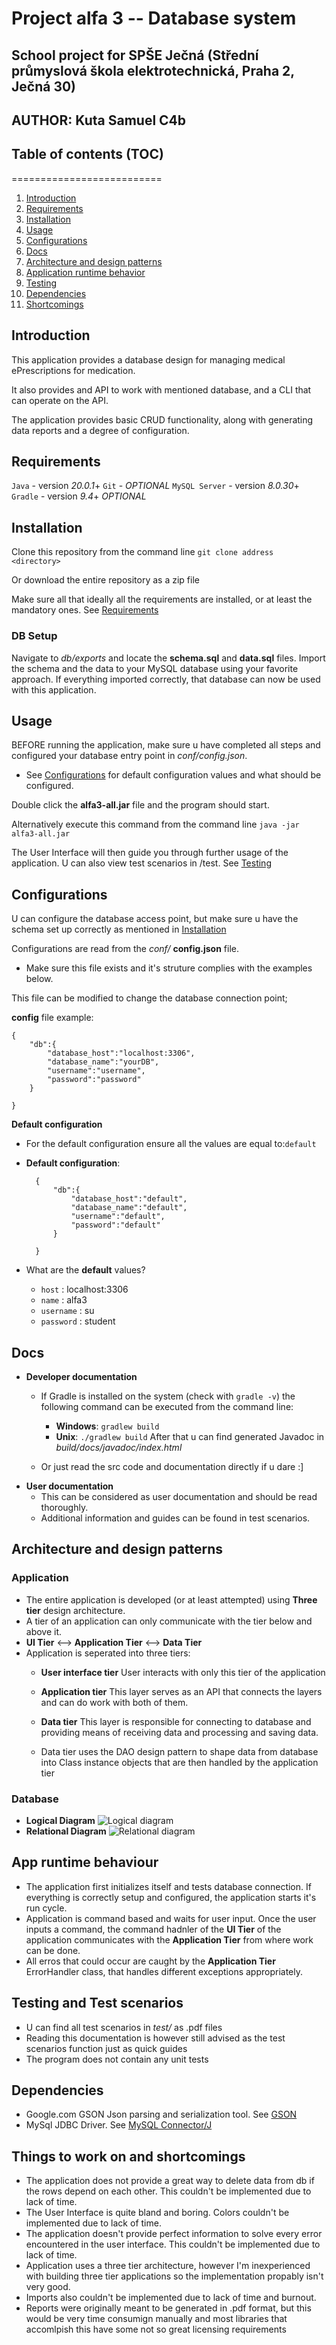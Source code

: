 # Project alfa 3 -- Database system
## School project for SPŠE Ječná (Střední průmyslová škola elektrotechnická, Praha 2, Ječná 30)
## AUTHOR: Kuta Samuel C4b 

## Table of contents (TOC)
==========================
1. [Introduction](#introduction)
2. [Requirements](#requirements)
3. [Installation](#installation)
4. [Usage](#usage)
5. [Configurations](#configurations)
6. [Docs](#docs)
7. [Architecture and design patterns](#architecture-and-design-patterns)
8. [Application runtime behavior](#app-runtime-behaviour)
7. [Testing](#testing-and-test-scenarios)
8. [Dependencies](#dependencies)
9. [Shortcomings](#things-to-work-on-and-shortcomings)

## Introduction
This application provides a database design for managing medical ePrescriptions
for medication.

It also provides and API to work with mentioned database, and a CLI that can
operate on the API.

The application provides basic CRUD functionality, along with generating data
reports and a degree of configuration.

## Requirements
`Java` - version *20.0.1*+
`Git` - *OPTIONAL*
`MySQL Server` - version *8.0.30*+
`Gradle` - version *9.4*+ *OPTIONAL*

## Installation
Clone this repository from the command line
`git clone address <directory>`

Or download the entire repository as a zip file

Make sure all that ideally all the requirements are installed, or at least the mandatory ones.
See [Requirements](#requirements)

### DB Setup
Navigate to *db/exports* and locate the **schema.sql** and **data.sql** files.
Import the schema and the data to your MySQL database using your favorite approach.
If everything imported correctly, that database can now be used with this application.

## Usage
BEFORE running the application, make sure u have completed all steps and configured your
database entry point in *conf/config.json*. 
- See [Configurations](#configurations) for default configuration values and what should be configured.

Double click the **alfa3-all.jar** file and the program should start.

Alternatively execute this command from the command line
`java -jar alfa3-all.jar`

The User Interface will then guide you through further usage of the application.
U can also view test scenarios in /test. See [Testing](#testing-and-test-scenarios)

## Configurations
U can configure the database access point, but make sure u have the schema
set up correctly as mentioned in [Installation](##instalation)

Configurations are read from the *conf/* **config.json** file. 
- Make sure this file exists and it's struture complies with the examples below.

This file can be modified to change the database connection point; 


**config** file example:


    {
        "db":{
            "database_host":"localhost:3306",
            "database_name":"yourDB",
            "username":"username",
            "password":"password"
        }

    }

**Default configuration**
- For the default configuration ensure all the values are equal to:`default`
- **Default configuration**:

        {
            "db":{
                "database_host":"default",
                "database_name":"default",
                "username":"default",
                "password":"default"
            }

        }
- What are the **default** values?
    - `host` : localhost:3306
    - `name` : alfa3
    - `username` : su
    - `password` : student
    


## Docs
- **Developer documentation** 
    - If Gradle is installed on the system (check with `gradle -v`)
    the following command can be executed from the command line: 
        - **Windows**: `gradlew build`
        - **Unix**: `./gradlew build`
    After that u can find generated Javadoc in *build/docs/javadoc/index.html*

    - Or just read the src code and documentation directly if u dare :]
- **User documentation**
    - This can be considered as user documentation and should be read thoroughly.
    - Additional information and guides can be found in test scenarios.

## Architecture and design patterns
### Application
- The entire application is developed (or at least attempted) using **Three tier**
design architecture.
- A tier of an application can only communicate with the tier below and above it.
- **UI Tier** <--> **Application Tier** <--> **Data Tier**
- Application is seperated into three tiers:
    - **User interface tier**
    User interacts with only this tier of the application

    - **Application tier**
    This layer serves as an API that connects the layers and can do work with both of them.

    - **Data tier**
    This layer is responsible for connecting to database and providing means of receiving data and 
    processing and saving data.
    - Data tier uses the DAO design pattern to shape data from database into Class instance objects
    that are then handled by the application tier
### Database
- **Logical Diagram**
![Logical diagram](./db/Logical.png)
- **Relational Diagram**
![Relational diagram](./db/Relational_1.png)
    
## App runtime behaviour
- The application first initializes itself and tests database connection. If everything is correctly
setup and configured, the application starts it's run cycle.
- Application is command based and waits for user input. Once the user inputs a command, the
command hadnler of the **UI Tier** of the application communicates with the **Application Tier**
from where work can be done.
- All erros that could occur are caught by the **Application Tier** ErrorHandler class, that handles
different exceptions appropriately.


## Testing and Test scenarios
- U can find all test scenarios in *test/* as .pdf files 
- Reading this documentation is however still advised as the test scenarios function just as quick
guides
- The program does not contain any unit tests



## Dependencies
- Google.com GSON Json parsing and serialization tool. See [GSON](https://github.com/google/gson) 
- MySql JDBC Driver. See [MySQL Connector/J](https://mvnrepository.com/artifact/com.mysql/mysql-connector-j)

## Things to work on and shortcomings
- The application does not provide a great way to delete data from db if the 
rows depend on each other. This couldn't be implemented due to lack of time.
- The User Interface is quite bland and boring. Colors couldn't be implemented
due to lack of time.
- The application doesn't provide perfect information to solve every error 
encountered in the user interface. This couldn't be implemented due to lack of time.
- Application uses a three tier architecture, however I'm inexperienced with
building three tier applications so the implementation propably isn't very good.
- Imports also couldn't be implemented due to lack of time and burnout.
- Reports were originally meant to be generated in .pdf format, but this would
be very time consumign manually and most libraries that accomlpish this have 
some not so great licensing requirements

